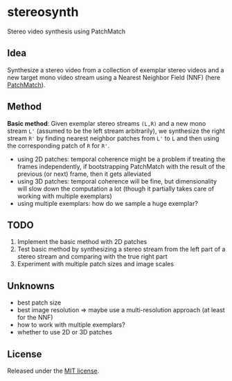 stereosynth
===========

Stereo video synthesis using PatchMatch

Idea
----
Synthesize a stereo video from a collection of exemplar stereo videos and a new target mono video stream using a Nearest Neighbor Field (NNF) (here [PatchMatch](http://gfx.cs.princeton.edu/gfx/pubs/Barnes_2009_PAR/index.php)).

Method
------
**Basic method**:
Given exemplar stereo streams `(L,R)` and a new mono stream `L'` (assumed to be the left stream arbitrarily), we synthesize the right stream `R'` by finding nearest neighbor patches from `L'` to `L` and then using the corresponding patch of `R` for `R'`.

  * using 2D patches: temporal coherence might be a problem if treating the frames independently, if bootstrapping PatchMatch with the result of the previous (or next) frame, then it gets alleviated
  * using 3D patches: temporal coherence will be fine, but dimensionality will slow down the computation a lot (though it partially takes care of working with multiple exemplars)
  * using multiple exemplars: how do we sample a huge exemplar?

TODO
----

  1. Implement the basic method with 2D patches
  2. Test basic method by synthesizing a stereo stream from the left part of a stereo stream and comparing with the true right part
  3. Experiment with multiple patch sizes and image scales

Unknowns
--------

  * best patch size
  * best image resolution => maybe use a multi-resolution approach (at least for the NNF)
  * how to work with multiple exemplars?
  * whether to use 2D or 3D patches

License
-------
Released under the [MIT license](http://opensource.org/licenses/MIT).
